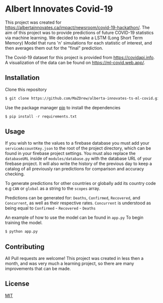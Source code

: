 # Albert Innovates Covid-19

This project was created for https://albertainnovates.ca/impact/newsroom/covid-19-hackathon/.
The aim of this project was to provide predictions of future COVID-19 statistics via machine learning. We decided to make a LSTM (Long Short Term Memory) Model that runs 'n' simulations for each statistic of interest, and then averages them out for the "final" prediction.

The Covid-19 dataset for this project is provided from https://covidapi.info.
A visualization of the data can be found on https://ml-covid.web.app/. 

## Installation

Clone this repository

```bash
$ git clone https://github.com/MaZDrew/alberta-innovates-ts-ml-covid.git
```

Use the package manager [pip](https://pip.pypa.io/en/stable/) to install the dependencies

```python
$ pip install -r requirements.txt
```

## Usage

If you wish to write the values to a firebase database you must add your `serviceAccountKey.json` to the root of the project directory, which can be found in your firebase project settings. You must also replace the `databaseURL` inside of `modules/database.py` with the database URL of your firebase project. It will also write the history of the previous day to keep a catalog of all previously ran predictions for comparison and accuracy checking.

To generate predictions for other countries or globally add its country code e.g `CAN` or `global` as a string to the `scopes` array.

Predictions can be generated for: `Deaths`, `Confirmed`, `Recovered`, and `Concurrent`, as well as their respective rates.
`Concurrent` is understood as being equal to `Confirmed` - `Recovered` - `Deaths`

An example of how to use the model can be found in `app.py`
To begin training the model.

```python
$ python app.py
```

## Contributing

All Pull requests are welcome!
This project was created in less then a month, and was very much a learning project, so there are many improvements that can be made.

## License
[MIT](https://choosealicense.com/licenses/mit/)
